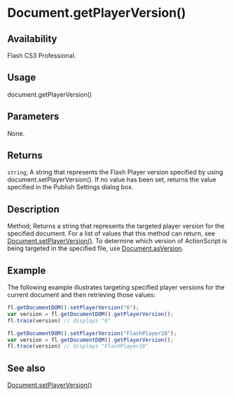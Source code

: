 # Document.getPlayerVersion()

## Availability

Flash CS3 Professional.

## Usage

document.getPlayerVersion()

## Parameters

None.

## Returns

`string`; A string that represents the Flash Player version specified by using document.setPlayerVersion(). If no value has been set, returns the value specified in the Publish Settings dialog box.

## Description

Method; Returns a string that represents the targeted player version for the specified document. For a list of values that this method can return, see [Document.setPlayerVersion()](../Document_object/Document600.md).
To determine which version of ActionScript is being targeted in the specified file, use [Document.asVersion](../Document_object/Document21.md).

## Example

The following example illustrates targeting specified player versions for the current document and then retrieving those values:

```javascript
fl.getDocumentDOM().setPlayerVersion("6");
var version = fl.getDocumentDOM().getPlayerVersion();
fl.trace(version) // displays "6"

fl.getDocumentDOM().setPlayerVersion("FlashPlayer10");
var version = fl.getDocumentDOM().getPlayerVersion();
fl.trace(version) // displays "FlashPlayer10"
```

## See also

[Document.setPlayerVersion()](../Document_object/Document600.md)
